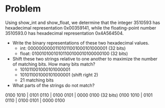 # Problem

Using show_int and show_float, we determine that the integer 3510593 has hexadecimal representation 0x00359141, while the floating-point number 3510593.0 has hexadecimal representation 0x4A564504.

- Write the binary representations of these two hexadecimal values.
  - int: 00000000001101011001000101000001 (32 bits)
  - float: 01001010010101100100010100000100 (32 bits)
- Shift these two strings relative to one another to maximize the number of matching bits. How many bits match?
  - 101011001000101000001
  - 101011001000101000001 (shift right 2)
  - 21 matching bits
- What parts of the strings do not match?

0100 1010 | 0101 0110 | 0100 0101 | 0000 0100 (32 bits)
0100 1010 | 0101 0110 | 0100 0101 | 0000 0100
